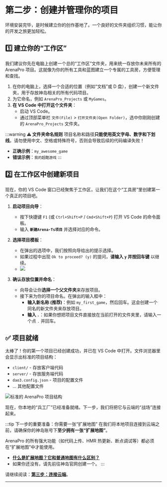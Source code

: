 # 第二步：创建并管理你的项目

环境安装完毕，是时候建立你的创作基地了。一个良好的文件夹组织习惯，能让你的开发之旅更加轻松。

## 1️⃣ 建立你的“工作区”

我们建议你先在电脑上创建一个总的“工作区”文件夹，用来统一存放你未来所有的 ArenaPro 项目。这就像为你的所有工具和蓝图建立一个专属的工具房，方便管理和查找。

1.  在你的电脑上，选择一个合适的位置（例如“文档”或 D 盘），创建一个新文件夹，用于存放神岛相关的所有代码项目。
2.  为它命名，例如 `ArenaPro_Projects` 或 `MyGames`。
3.  **在 VS Code 中打开这个文件夹**：
    - 启动 VS Code。
    - 通过顶部菜单栏 `文件(File)` > `打开文件夹(Open Folder)`，选中你刚刚创建的 `ArenaPro_Projects` 文件夹。

:::warning
**⚠️ 文件夹命名规则**
项目名称和路径**只能使用英文字母、数字和下划线**。请勿使用中文、空格或特殊符号，否则会导致后续的代码编译失败！

- **正确示例**：`my_awesome_game`
- **错误示例**：`我的超酷游戏`
  :::

## 2️⃣ 在工作区中创建新项目

现在，你的 VS Code 窗口已经聚焦于工作区，让我们在这个“工具房”里创建第一个真正的项目吧。

1.  **启动项目向导**：

    - 按下快捷键 `F1` (或 `Ctrl+Shift+P` / `Cmd+Shift+P`) 打开 VS Code 的命令面板。
    - 输入 **`新建Arena-Ts项目`** 并选择对应的命令。

2.  **选择项目模板**：

    - 在弹出的选项中，我们按照向导给出的提示选择。
    - 如果过程中出现 `Ok to proceed? (y)` 的提问，**请输入 `y` 并按回车键** 以继续。
    - ![](/QQ20250709-180844.png)

3.  **确认存放位置并命名**：

    - 向导会让你**选择一个父文件夹**来存放项目。
    - 接下来为你的项目命名。在弹出的输入框中：
      - **输入新名称 (推荐)**：例如 `my_first_game`，然后回车。这会创建一个同名的新文件夹来存放项目。
      - **输入 `.`**：如果你想把项目文件直接放在当前打开的文件夹里，请输入一个点 `.` 并回车。

## ✅ 项目就绪

太棒了！你的第一个项目已经创建成功，并已在 VS Code 中打开。文件浏览器里会显示出标准的项目结构：

- `client/` - 存放客户端代码
- `server/` - 存放服务端代码
- `dao3.config.json` - 项目的配置文件
- ... 其他配置文件

![标准的 ArenaPro 项目结构](/arenats.webp)

现在，你本地的“兵工厂”已经准备就绪。下一步，我们将把它与云端的“战场”连接起来。

:::tip 下一步的重要准备：你需要一张“扩展地图”
在我们将本地项目连接到云端之前，请确保你的神岛账号下**至少拥有一张“扩展地图”**。

ArenaPro 的所有强大功能（如代码上传、HMR 热更新、断点调试等）都必须在“扩展地图”中才能使用。

- **[什么是扩展地图？它和普通地图有什么区别？](/zh/authority/expandMap)**
- 如果你还没有，请先前往神岛官网创建一个。
  :::

请继续阅读：**[第三步：连接云端](./03-connect-to-cloud.md)**。

---
